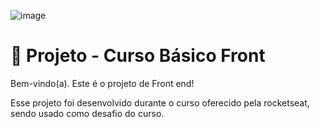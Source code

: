 ![image](https://www.google.com/url?sa=i&url=https%3A%2F%2Fgithub.com%2Fjuntossomosmais%2Ffrontend-guideline%2Fblob%2Fmain%2FREADME.md&psig=AOvVaw2uENiy2RcdTua0mIfxynfW&ust=1699566749485000&source=images&cd=vfe&opi=89978449&ved=0CBEQjRxqFwoTCJCByIWytYIDFQAAAAAdAAAAABAE)


# 🚀 Projeto - Curso Básico Front

Bem-vindo(a). Este é o projeto de Front end!

Esse projeto foi desenvolvido durante o curso oferecido pela rocketseat, sendo usado como desafio do curso.
